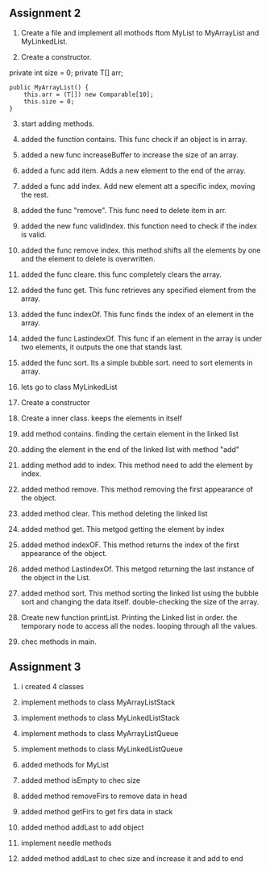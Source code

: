 ## Assignment 2
1. Create a file and implement all mothods ftom MyList to MyArrayList and MyLinkedList.

2. Create a constructor.

private int size = 0;
    private T[] arr;

    public MyArrayList() {
        this.arr = (T[]) new Comparable[10];
        this.size = 0;
    }

3. start adding methods.


4. added the function contains. This func check if an object is in array.

5. added a new func increaseBuffer to increase the size of an array.

6. added a func add item. Adds a new element to the end of the array.

7.  added a func add index. Add new element att a specific index, moving the rest.

8. added the func "remove". This func need to delete item in arr.

9. added the new func validIndex. this function need to check if the index is valid.

10. added the func remove index. this method shifts all the elements by one and the element to delete is overwritten.

11. added the func cleare. this func completely clears the array.

12. added the func get. This func retrieves any specified element from the array.

13. added the func indexOf. This func finds the index of an element in the array.

14. added the func LastindexOf. This func if an element in the array is under two elements, it outputs the one that stands last.

15. added the func sort. Its a simple bubble sort. need to sort elements in array.

16. lets go to class MyLinkedList

17. Create a constructor 

18. Create a inner class. keeps the elements in itself

19. add method contains. finding the certain element in the linked list

20. adding the element in the end of the linked list with method "add"

21. adding method add to index. This method need to add the element by index.

22. added method remove. This method  removing the first appearance of the object.

23. added method clear. This method deleting the linked list

24. added method get. This metgod getting the element by index

25. added method indexOF. This method returns the index of the first appearance of the object.

26. added method LastindexOf. This metgod returning the last instance of the object in the List.

27. added method sort. This method sorting the linked list using the bubble sort and changing the data itself. double-checking the size of the array.

28. Create new function printList. Printing the Linked list in order. the temporary node to access all the nodes. looping through all the values.

29. chec methods in main.

## Assignment 3

1. i created 4 classes

2. implement methods to class MyArrayListStack 

3. implement methods to class MyLinkedListStack

4. implement methods to class MyArrayListQueue

5. implement methods to class MyLinkedListQueue

6. added methods for MyList

7. added method isEmpty to chec size 

8. added method removeFirs to remove data in head 

9. added method getFirs to get firs data in stack 

10. added method addLast to add object

11. implement needle methods 

12. added method addLast to chec size and increase it and add to end 
